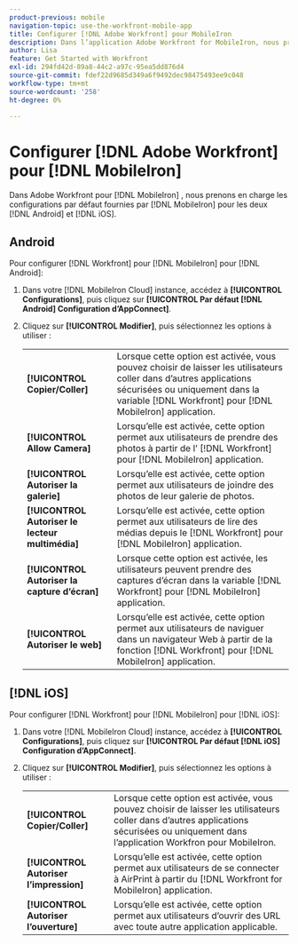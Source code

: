 ```yaml
---
product-previous: mobile
navigation-topic: use-the-workfront-mobile-app
title: Configurer [!DNL Adobe Workfront] pour MobileIron
description: Dans l’application Adobe Workfront for MobileIron, nous prenons en charge les configurations par défaut fournies par MobileIron pour Android et iOS.
author: Lisa
feature: Get Started with Workfront
exl-id: 294fd42d-89a8-44c2-a97c-95ea5dd876d4
source-git-commit: fdef22d9685d349a6f9492dec98475493ee9c048
workflow-type: tm+mt
source-wordcount: '258'
ht-degree: 0%

---
```


# Configurer [!DNL Adobe Workfront] pour [!DNL MobileIron]

Dans Adobe Workfront pour [!DNL MobileIron] , nous prenons en charge les configurations par défaut fournies par [!DNL MobileIron] pour les deux [!DNL Android] et [!DNL iOS].

## Android

Pour configurer [!DNL Workfront] pour [!DNL MobileIron] pour [!DNL Android]:

1. Dans votre [!DNL MobileIron Cloud] instance, accédez à **[!UICONTROL Configurations]**, puis cliquez sur **[!UICONTROL Par défaut [!DNL Android] Configuration d’AppConnect]**.

1. Cliquez sur **[!UICONTROL Modifier]**, puis sélectionnez les options à utiliser :

   <table style="table-layout:auto">
    <tr>
        <td><strong>[!UICONTROL Copier/Coller]</strong></td>
        <td>Lorsque cette option est activée, vous pouvez choisir de laisser les utilisateurs coller dans d’autres applications sécurisées ou uniquement dans la variable [!DNL Workfront] pour [!DNL MobileIron] application.</td>
    </tr>
    <tr>
        <td><strong>[!UICONTROL Allow Camera]</strong></td>
        <td>Lorsqu’elle est activée, cette option permet aux utilisateurs de prendre des photos à partir de l’ [!DNL Workfront] pour [!DNL MobileIron] application.</td>
    </tr>
    <tr>
        <td><strong>[!UICONTROL Autoriser la galerie]</strong></td>
        <td>Lorsqu’elle est activée, cette option permet aux utilisateurs de joindre des photos de leur galerie de photos.</td>
    </tr>
    <tr>
        <td><strong>[!UICONTROL Autoriser le lecteur multimédia]</strong></td>
        <td>Lorsqu’elle est activée, cette option permet aux utilisateurs de lire des médias depuis le [!DNL Workfront] pour [!DNL MobileIron] application.</td>
    </tr>
    <tr>
        <td><strong>[!UICONTROL Autoriser la capture d’écran]</strong></td>
        <td>Lorsque cette option est activée, les utilisateurs peuvent prendre des captures d’écran dans la variable [!DNL Workfront] pour [!DNL MobileIron] application.</td>
    </tr>
    <tr>
        <td><strong>[!UICONTROL Autoriser le web]</strong></td>
        <td>Lorsqu’elle est activée, cette option permet aux utilisateurs de naviguer dans un navigateur Web à partir de la fonction [!DNL Workfront] pour [!DNL MobileIron] application.</td>
    </tr>
   </table>

## [!DNL iOS]

Pour configurer [!DNL Workfront] pour [!DNL MobileIron] pour [!DNL iOS]:

1. Dans votre [!DNL MobileIron Cloud] instance, accédez à **[!UICONTROL Configurations]**, puis cliquez sur **[!UICONTROL Par défaut [!DNL iOS] Configuration d’AppConnect]**.

1. Cliquez sur **[!UICONTROL Modifier]**, puis sélectionnez les options à utiliser :

   <table style="table-layout:auto">
    <tr>
        <td><strong>[!UICONTROL Copier/Coller]</strong></td>
        <td>Lorsque cette option est activée, vous pouvez choisir de laisser les utilisateurs coller dans d’autres applications sécurisées ou uniquement dans l’application Workfron pour MobileIron.</td>
    </tr>
    <tr>
        <td><strong>[!UICONTROL Autoriser l’impression]</strong></td>
        <td>Lorsqu’elle est activée, cette option permet aux utilisateurs de se connecter à AirPrint à partir du [!DNL Workfront for MobileIron] application.</td>
    </tr>
    <tr>
        <td><strong>[!UICONTROL Autoriser l’ouverture]</strong></td>
        <td>Lorsqu’elle est activée, cette option permet aux utilisateurs d’ouvrir des URL avec toute autre application applicable.</td>
    </tr>
   </table>
